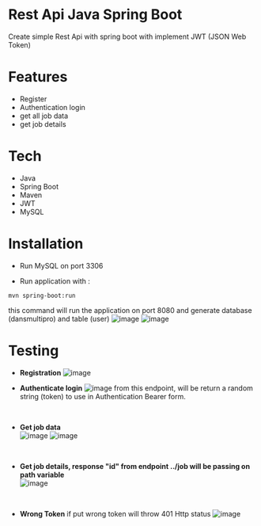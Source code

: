 # Rest Api Java Spring Boot

Create simple Rest Api with spring boot with implement JWT (JSON Web Token)

# Features
- Register
- Authentication login
- get all job data
- get job details

# Tech
- Java
- Spring Boot
- Maven
- JWT
- MySQL

# Installation
- Run MySQL on port 3306

- Run application with :
```
mvn spring-boot:run
```
this command will run the application on port 8080 and generate database (dansmultipro) and table (user)
![image](https://user-images.githubusercontent.com/61193419/214076659-7633c5ad-1922-4452-b53b-797d9566efad.png)
![image](https://user-images.githubusercontent.com/61193419/214076895-9e1be3ab-b875-49b5-aba3-cb24e4a5e05f.png)


# Testing
- **Registration**
![image](https://user-images.githubusercontent.com/61193419/214077871-1db4fb3f-0a12-466f-9a82-6809deb2c4a4.png)

- **Authenticate login**
![image](https://user-images.githubusercontent.com/61193419/214078086-88a5bbab-16ef-4dd1-9a04-295ae5e20083.png)
from this endpoint, will be return a random string (token) to use in Authentication Bearer form. 
<br />

- **Get job data** <br />
![image](https://user-images.githubusercontent.com/61193419/214080507-91899cdb-c030-4ee0-894c-885b8f282bc6.png)
![image](https://user-images.githubusercontent.com/61193419/214081391-55c7e379-77c3-481c-98d3-5fe514af163f.png)
<br />

- **Get job details, response "id" from endpoint ../job will be passing on path variable** <br />
![image](https://user-images.githubusercontent.com/61193419/214081794-2b339a02-bb8d-48f3-9164-8c2e72dcd299.png)
<br />

- **Wrong Token**
if put wrong token will throw 401 Http status
![image](https://user-images.githubusercontent.com/61193419/214083406-4a99874e-1122-4b01-98bb-712a35f4c9bf.png)
